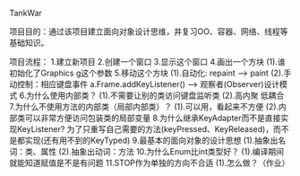 TankWar

项目目的：通过该项目建立面向对象设计思维，并复习OO、容器、网络、线程等基础知识。

项目流程：
1.建立新项目
2.创建一个窗口
3.显示这个窗口
4.画出一个方块
	(1).谁初始化了Graphics g这个参数
5.移动这个方块
	(1).自动化: repaint --> paint
	(2).手动控制：相应键盘事件
		a.Frame.addKeyListener() --> 观察者(Observer)设计模式
6.为什么使用内部类？
	(1).不需要让别的类访问键盘监听类
	(2).高内聚 低耦合
7.为什么不使用方法的内部类（局部内部类）？
	(1).可以用，看起来不方便
	(2).内部类可以非常方便访问包装类的局部变量
8.为什么继承KeyAdapter而不是直接实现KeyListener?
	为了只重写自己需要的方法(keyPressed、KeyReleased)，而不是都实现(还有用不到的KeyTyped)
9.最基本的面向对象的设计思想
	(1).抽象出名词：类、属性
	(2).抽象出动词：方法
10.为什么Enum比int类型好？
	(1).编译期间就能知道赋值是不是有问题
11.STOP作为单独的方向不合适
	(1).怎么做？（作业）